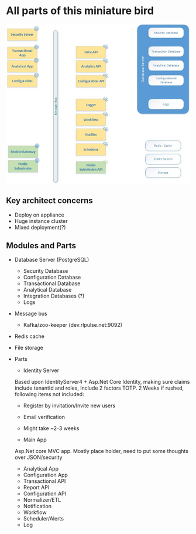 # All parts of this miniature bird

![Minimal sets of parts](https://github.com/rlrnd/Sparrow/blob/master/src/parts/Sparrow-parts.jpg)

## Key architect concerns

* Deploy on appliance
* Huge instance cluster
* Mixed deployment(?)

## Modules and Parts
* Database Server (PostgreSQL)
  * Security Database
  * Configuration Database
  * Transactional Database
  * Analytical Database
  * Integration Databases (?)
  * Logs


* Message bus
  * Kafka/zoo-keeper (dev.rlpulse.net:9092)


* Redis cache
* File storage

* Parts
  * Identity Server
  
  Based upon IdentityServer4 + Asp.Net Core Identity, making sure claims include tenantId and roles, Include 2 factors TOTP. 2 Weeks if rushed, following items not included:
    * Register by invitation/Invite new users
    * Email verification
    * Might take ~2-3 weeks
    

  * Main App

  Asp.Net core MVC app. Mostly place holder, need to put some thoughts over JSON/security


  * Analytical App
  * Configuration App
  * Transactional API
  * Report API
  * Configuration API
  * Normalizer/ETL
  * Notification
  * Workflow
  * Scheduler/Alerts
  * Log
